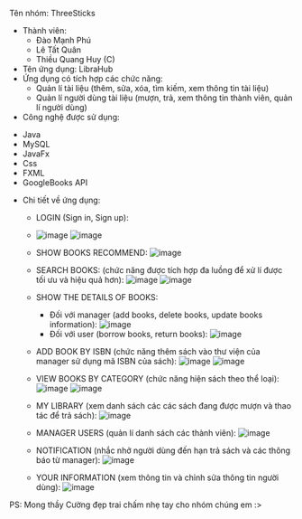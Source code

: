 Tên nhóm: ThreeSticks
* Thành viên:
  - Đào Mạnh Phú
  - Lê Tất Quân 
  - Thiều Quang Huy (C)
* Tên ứng dụng: LibraHub
* Ứng dụng có tích hợp các chức năng:
  - Quản lí tài liệu (thêm, sửa, xóa, tìm kiếm, xem thông tin tài liệu)
  - Quản lí người dùng tài liệu (mượn, trả, xem thông tin thành viên, quản lí người dùng)
* Công nghệ được sử dụng:
 - Java
 - MySQL
 - JavaFx
 - Css
 - FXML
 - GoogleBooks API
* Chi tiết về ứng dụng:
  - LOGIN (Sign in, Sign up):
  - ![image](https://github.com/user-attachments/assets/166e37a0-f175-4410-82c6-51161db5e4e4)
    ![image](https://github.com/user-attachments/assets/00ee4c3b-43b6-47dc-ae6c-01a5f6c57769)
  - SHOW BOOKS RECOMMEND:
    ![image](https://github.com/user-attachments/assets/26ebae8c-6e20-4a20-a79b-88b0fb46d3c8)

  
  - SEARCH BOOKS: (chức năng được tích hợp đa luồng để xử lí được tối ưu và hiệu quả hơn):
  ![image](https://github.com/user-attachments/assets/00596b5e-3c29-4141-beda-1b35a29591f5)
  ![image](https://github.com/user-attachments/assets/bd356e39-bb91-4480-adbd-2b79df496904)
  - SHOW THE DETAILS OF BOOKS:
    + Đối với manager (add books, delete books, update books information):
      ![image](https://github.com/user-attachments/assets/abbe561d-bb1f-46a2-907c-0ee5645676f3)
    + Đối với user (borrow books, return books):
      ![image](https://github.com/user-attachments/assets/f03ec2fe-490c-47ee-b021-9d912cef179a)

  - ADD BOOK BY ISBN (chức năng thêm sách vào thư viện của manager sử dụng mã ISBN của sách):
    ![image](https://github.com/user-attachments/assets/c6a11bae-f2d6-4f4f-baf3-6b47156f7013)
    ![image](https://github.com/user-attachments/assets/c87c757e-6236-46fc-9c81-76e2c3a1939f)
  - VIEW BOOKS BY CATEGORY (chức năng hiện sách theo thể loại):
    ![image](https://github.com/user-attachments/assets/14b22ed5-501b-48b3-90ad-f3a09e6493d3)
    ![image](https://github.com/user-attachments/assets/d67a48f1-5f43-491a-8e64-64073db3e675)
  - MY LIBRARY (xem danh sách các các sách đang được mượn và thao tác để trả sách):
    ![image](https://github.com/user-attachments/assets/758d4399-499d-4bc3-859d-9712fa94e8e0)

  - MANAGER USERS (quản lí danh sách các thành viên):
    ![image](https://github.com/user-attachments/assets/e088370a-73e1-4fb0-bed7-8a393d515c48)

  - NOTIFICATION (nhắc nhở người dùng đến hạn trả sách và các thông báo từ manager):
    ![image](https://github.com/user-attachments/assets/9a5f6fd9-fa61-426a-89b6-c402039291e1)

  
  - YOUR INFORMATION (xem thông tin và chỉnh sửa thông tin người dùng):
    ![image](https://github.com/user-attachments/assets/54b0baa8-6145-4bef-b2d6-c6252642244f)

PS: Mong thầy Cường đẹp trai chấm nhẹ tay cho nhóm chúng em :>
  
  
  
